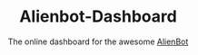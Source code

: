 # <h1 align="center">Alienbot-Dashboard</h1>

<p align="center">
    The online dashboard for the awesome <a href="github.com">AlienBot</a>
</p>
